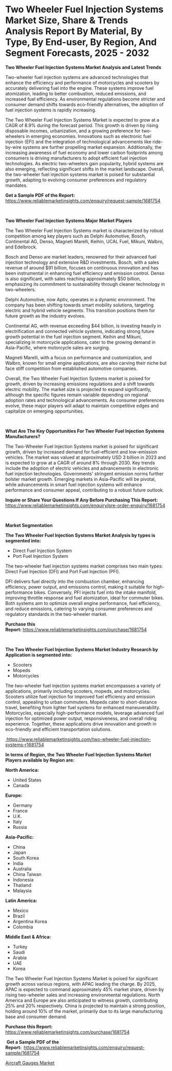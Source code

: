 <p><h1>Two Wheeler Fuel Injection Systems Market Size, Share & Trends Analysis Report By Material, By Type, By End-user, By Region, And Segment Forecasts, 2025 - 2032</h1></p><p><strong>Two Wheeler Fuel Injection Systems Market Analysis and Latest Trends</strong></p>
<p><p>Two-wheeler fuel injection systems are advanced technologies that enhance the efficiency and performance of motorcycles and scooters by accurately delivering fuel into the engine. These systems improve fuel atomization, leading to better combustion, reduced emissions, and increased fuel efficiency. As environmental regulations become stricter and consumer demand shifts towards eco-friendly alternatives, the adoption of fuel injection systems is rapidly increasing.</p><p>The Two Wheeler Fuel Injection Systems Market is expected to grow at a CAGR of 8.9% during the forecast period. This growth is driven by rising disposable incomes, urbanization, and a growing preference for two-wheelers in emerging economies. Innovations such as electronic fuel injection (EFI) and the integration of technological advancements like ride-by-wire systems are further propelling market expansion. Additionally, the increasing awareness of fuel economy and lower carbon footprints among consumers is driving manufacturers to adopt efficient fuel injection technologies. As electric two-wheelers gain popularity, hybrid systems are also emerging, reflecting significant shifts in the market landscape. Overall, the two-wheeler fuel injection systems market is poised for substantial growth, adapting to evolving consumer preferences and regulatory mandates.</p></p>
<p><strong>Get a Sample PDF of the Report:&nbsp;</strong> <a href="https://www.reliablemarketinsights.com/enquiry/request-sample/1681754?utm_campaign=3571&utm_medium=2&utm_source=Github&utm_content=ia&utm_term=30032025&utm_id=two-wheeler-fuel-injection-systems">https://www.reliablemarketinsights.com/enquiry/request-sample/1681754</a></p>
<p>&nbsp;</p>
<p><strong>Two Wheeler Fuel Injection Systems Major Market Players</strong></p>
<p><p>The Two Wheeler Fuel Injection Systems market is characterized by robust competition among key players such as Delphi Automotive, Bosch, Continental AG, Denso, Magneti Marelli, Keihin, UCAL Fuel, Mikuni, Walbro, and Edelbrock. </p><p>Bosch and Denso are market leaders, renowned for their advanced fuel injection technology and extensive R&D investments. Bosch, with a sales revenue of around $91 billion, focuses on continuous innovation and has been instrumental in enhancing fuel efficiency and emission control. Denso is also significant, with sales reaching approximately $50 billion, emphasizing its commitment to sustainability through cleaner technology in two-wheelers.</p><p>Delphi Automotive, now Aptiv, operates in a dynamic environment. The company has been shifting towards smart mobility solutions, targeting electric and hybrid vehicle segments. This transition positions them for future growth as the industry evolves.</p><p>Continental AG, with revenue exceeding $44 billion, is investing heavily in electrification and connected vehicle systems, indicating strong future growth potential in the fuel injection segment. Keihin and Mikuni, specializing in motorcycle applications, cater to the growing demand in Asia-Pacific, where motorcycle sales are surging.</p><p>Magneti Marelli, with a focus on performance and customization, and Walbro, known for small engine applications, are also carving their niche but face stiff competition from established automotive companies.</p><p>Overall, the Two Wheeler Fuel Injection Systems market is poised for growth, driven by increasing emissions regulations and a shift towards electric mobility. The market size is projected to expand significantly, although the specific figures remain variable depending on regional adoption rates and technological advancements. As consumer preferences evolve, these major players will adapt to maintain competitive edges and capitalize on emerging opportunities.</p></p>
<p>&nbsp;</p>
<p><strong>What Are The Key Opportunities For Two Wheeler Fuel Injection Systems Manufacturers?</strong></p>
<p><p>The Two-Wheeler Fuel Injection Systems market is poised for significant growth, driven by increased demand for fuel-efficient and low-emission vehicles. The market was valued at approximately USD 3 billion in 2023 and is expected to grow at a CAGR of around 8% through 2030. Key trends include the adoption of electric vehicles and advancements in electronic fuel injection technologies. Governments' stringent emission norms further bolster market growth. Emerging markets in Asia-Pacific will be pivotal, while advancements in smart fuel injection systems will enhance performance and consumer appeal, contributing to a robust future outlook.</p></p>
<p><strong>Inquire or Share Your Questions If Any Before Purchasing This Report:</strong> <a href="https://www.reliablemarketinsights.com/enquiry/pre-order-enquiry/1681754?utm_campaign=3571&utm_medium=2&utm_source=Github&utm_content=ia&utm_term=30032025&utm_id=two-wheeler-fuel-injection-systems">https://www.reliablemarketinsights.com/enquiry/pre-order-enquiry/1681754</a></p>
<p>&nbsp;</p>
<p><strong>Market Segmentation</strong></p>
<p><strong>The Two Wheeler Fuel Injection Systems Market Analysis by types is segmented into:</strong></p>
<p><ul><li>Direct Fuel Injection System</li><li>Port Fuel Injection System</li></ul></p>
<p><p>The two-wheeler fuel injection systems market comprises two main types: Direct Fuel Injection (DFI) and Port Fuel Injection (PFI). </p><p>DFI delivers fuel directly into the combustion chamber, enhancing efficiency, power output, and emissions control, making it suitable for high-performance bikes. Conversely, PFI injects fuel into the intake manifold, improving throttle response and fuel atomization, ideal for commuter bikes. Both systems aim to optimize overall engine performance, fuel efficiency, and reduce emissions, catering to varying consumer preferences and regulatory standards in the two-wheeler market.</p></p>
<p><strong>Purchase this Report:&nbsp;</strong><a href="https://www.reliablemarketinsights.com/purchase/1681754?utm_campaign=3571&utm_medium=2&utm_source=Github&utm_content=ia&utm_term=30032025&utm_id=two-wheeler-fuel-injection-systems">https://www.reliablemarketinsights.com/purchase/1681754</a></p>
<p>&nbsp;</p>
<p><strong>The Two Wheeler Fuel Injection Systems Market Industry Research by Application is segmented into:</strong></p>
<p><ul><li>Scooters</li><li>Mopeds</li><li>Motorcycles</li></ul></p>
<p><p>The two-wheeler fuel injection systems market encompasses a variety of applications, primarily including scooters, mopeds, and motorcycles. Scooters utilize fuel injection for improved fuel efficiency and emission control, appealing to urban commuters. Mopeds cater to short-distance travel, benefiting from lighter fuel systems for enhanced maneuverability. Motorcycles, especially high-performance models, leverage advanced fuel injection for optimized power output, responsiveness, and overall riding experience. Together, these applications drive innovation and growth in eco-friendly and efficient transportation solutions.</p></p>
<p><a href="https://www.reliablemarketinsights.com/two-wheeler-fuel-injection-systems-r1681754?utm_campaign=3571&utm_medium=2&utm_source=Github&utm_content=ia&utm_term=30032025&utm_id=two-wheeler-fuel-injection-systems">&nbsp;https://www.reliablemarketinsights.com/two-wheeler-fuel-injection-systems-r1681754</a></p>
<p><strong>In terms of Region, the Two Wheeler Fuel Injection Systems Market Players available by Region are:</strong></p>
<p>
    <p> <strong> North America: </strong>
        <ul>
            <li>United States</li>
            <li>Canada</li>
        </ul>
        </p> 
    <p> <strong> Europe: </strong>
        <ul>
            <li>Germany</li>
            <li>France</li>
            <li>U.K.</li>
            <li>Italy</li>
            <li>Russia</li>
        </ul>
        </p> 
    <p> <strong> Asia-Pacific: </strong>
        <ul>
            <li>China</li>
            <li>Japan</li>
            <li>South Korea</li>
            <li>India</li>
            <li>Australia</li>
            <li>China Taiwan</li>
            <li>Indonesia</li>
            <li>Thailand</li>
            <li>Malaysia</li>
        </ul>
        </p> 
    <p> <strong> Latin America: </strong>
        <ul>
            <li>Mexico</li>
            <li>Brazil</li>
            <li>Argentina Korea</li>
            <li>Colombia</li>
        </ul>
        </p> 
    <p> <strong> Middle East & Africa: </strong>
        <ul>
            <li>Turkey</li>
            <li>Saudi</li>
            <li>Arabia</li>
            <li>UAE</li>
            <li>Korea</li>
        </ul>
    </p>
    </p>
<p><p>The Two Wheeler Fuel Injection Systems Market is poised for significant growth across various regions, with APAC leading the charge. By 2025, APAC is expected to command approximately 45% market share, driven by rising two-wheeler sales and increasing environmental regulations. North America and Europe are also anticipated to witness growth, contributing 25% and 20% respectively. China is projected to maintain a strong position, holding around 10% of the market, primarily due to its large manufacturing base and consumer demand.</p></p>
<p><strong>Purchase this Report: </strong><a href="https://www.reliablemarketinsights.com/purchase/1681754?utm_campaign=3571&utm_medium=2&utm_source=Github&utm_content=ia&utm_term=30032025&utm_id=two-wheeler-fuel-injection-systems">https://www.reliablemarketinsights.com/purchase/1681754</a></p>
<p>&nbsp;<strong>Get a Sample PDF of the Report:&nbsp;&nbsp;</strong><a href="https://www.reliablemarketinsights.com/enquiry/request-sample/1681754?utm_campaign=3571&utm_medium=2&utm_source=Github&utm_content=ia&utm_term=30032025&utm_id=two-wheeler-fuel-injection-systems">https://www.reliablemarketinsights.com/enquiry/request-sample/1681754</a></p>
<p><strong></strong></p>
<p><p><a href="https://github.com/lamlebienz7j/Market-Research-Report-List-1/blob/main/aircraft-gauges-market.md?utm_campaign=3571&utm_medium=2&utm_source=Github&utm_content=ia&utm_term=30032025&utm_id=two-wheeler-fuel-injection-systems">Aircraft Gauges Market</a></p></p>